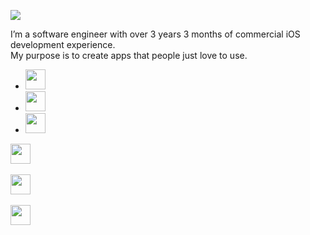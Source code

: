 ![](https://badges.pufler.dev/visits/atrinh0/atrinh0?color=black&logo=github)

I’m a software engineer with over 3 years 3 months of commercial iOS development experience.<br>
My purpose is to create apps that people just love to use.

<ul style={list-style: none; display: flex;}>
  <li><a href="https://twitter.com/memof80"><img src="https://img.icons8.com/ios-filled/64/555555/twitter.svg" width="32"/></a>
&nbsp;</li>
  <li><a href="https://www.linkedin.com/in/guillermo-andr%C3%A9s-figueredo-aranguren-814465127"><img src="https://img.icons8.com/ios-filled/64/555555/linkedin.svg" width="32"/></a>
&nbsp;</li>
  <li><a href="https://www.instagram.com/detodounpoquito_code"><img src="https://img.icons8.com/ios-filled/64/555555/instagram.svg" width="32"/></a>
&nbsp;</li>
  </ul>

<a href="https://twitter.com/memof80"><img src="https://img.icons8.com/ios-filled/64/555555/twitter.svg" width="32"/></a>
&nbsp;

<a href="https://www.linkedin.com/in/guillermo-andr%C3%A9s-figueredo-aranguren-814465127"><img src="https://img.icons8.com/ios-filled/64/555555/linkedin.svg" width="32"/></a>
&nbsp;

<a href="https://www.instagram.com/detodounpoquito_code"><img src="https://img.icons8.com/ios-filled/64/555555/instagram.svg" width="32"/></a>
&nbsp;

